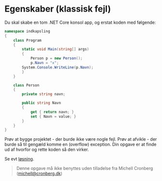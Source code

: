 ﻿# Egenskaber (klassisk fejl)

Du skal skabe en tom .NET Core konsol app, og erstat koden med følgende:

```csharp
namespace indkapsling
{
    class Program
    {
        static void Main(string[] args)
        {
            Person p = new Person();
            p.Navn = "x";
	    System.Console.WriteLine(p.Navn);
        }
    }

    class Person
    {
        private string navn;

        public string Navn
        {
            get { return navn; }
            set { Navn = value; }
        }
    }
}
```

Prøv at bygge projektet - der burde ikke være nogle fejl. Prøv at afvikle - der burde så til gengæld komme en (overflow) exception. Din opgave er at finde ud af hvorfor og rette koden så den virker.

Se evt [løsning](https://github.com/devcronberg/undervisning-cs-opgaver/blob/master/indkapsling-rekursivfejl/Program.cs).

<!-- footerstart -->
> Denne opgave må ikke benyttes uden tilladelse fra Michell Cronberg (michell@cronberg.dk)
<!-- footerslut -->
